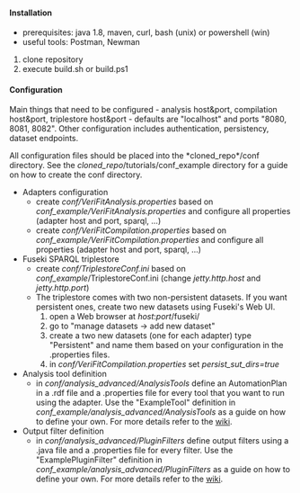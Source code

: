 #### Installation
- prerequisites: java 1.8, maven, curl, bash (unix) or powershell (win)
- useful tools: Postman, Newman
1) clone repository
2) execute build.sh or build.ps1

#### Configuration
Main things that need to be configured - analysis host&port, compilation host&port, triplestore host&port - defaults are "localhost" and ports "8080, 8081, 8082".
Other configuration includes authentication, persistency, dataset endpoints.

All configuration files should be placed into the \*cloned_repo\*/conf directory. See the *cloned_repo*/tutorials/conf_example directory for a guide on how to create the conf directory.
- Adapters configuration
    - create *conf/VeriFitAnalysis.properties* based on *conf_example/VeriFitAnalysis.properties* and configure all properties (adapter host and port, sparql, ...)
    - create *conf/VeriFitCompilation.properties* based on *conf_example/VeriFitCompilation.properties* and configure all properties (adapter host and port, sparql, ...)
- Fuseki SPARQL triplestore 
	- create *conf/TriplestoreConf.ini* based on *conf_example*/TriplestoreConf.ini (change *jetty.http.host* and *jetty.http.port*)
    - The triplestore comes with two non-persistent datasets. If you want persistent ones, create two new datasets using Fuseki's Web UI.
        1) open a Web browser at *host*:*port*/fuseki/
        2) go to "manage datasets -> add new dataset"
        3) create a two new datasets (one for each adapter) type "Persistent" and name them based on your configuration in the .properties files.
        4) in *conf/VeriFitCompilation.properties* set *persist_sut_dirs=true*
- Analysis tool definition
    - in *conf/analysis_advanced/AnalysisTools* define an AutomationPlan in a .rdf file and a .properties file for every tool that you want to run using the adapter. Use the "ExampleTool" definition in *conf_example/analysis_advanced/AnalysisTools* as a guide on how to define your own. For more details refer to the [wiki](https://pajda.fit.vutbr.cz/verifit/oslc-generic-analysis/-/wikis/Usage-Guide/2.-Analysis-Tool-Definition).
- Output filter definition
    - in *conf/analysis_advanced/PluginFilters* define output filters using a .java file and a .properties file for every filter. Use the "ExamplePluginFilter" definition in *conf_example/analysis_advanced/PluginFilters* as a guide on how to define your own. For more details refer to the [wiki](https://pajda.fit.vutbr.cz/verifit/oslc-generic-analysis/-/wikis/Usage-Guide/3.-Plugin-Output-Filters).